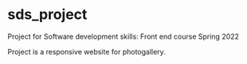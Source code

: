 # sds_project
Project for Software development skills: Front end course Spring 2022

Project is a responsive website for photogallery.
